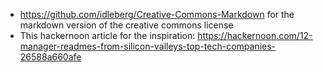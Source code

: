 - https://github.com/idleberg/Creative-Commons-Markdown for the markdown version of the creative commons license
- This hackernoon article for the inspiration: https://hackernoon.com/12-manager-readmes-from-silicon-valleys-top-tech-companies-26588a660afe